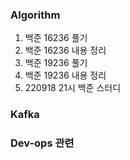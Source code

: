 ### Algorithm
1. 백준 16236 풀기
2. 백준 16236 내용 정리
3. 백준 19236 풀기
4. 백준 19236 내용 정리
5. 220918 21시 백준 스터디

### Kafka

### Dev-ops 관련
<!--stackedit_data:
eyJoaXN0b3J5IjpbMTYyNjgyMzAwNV19
-->